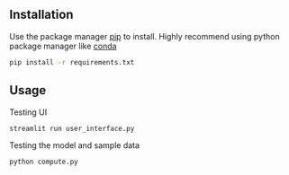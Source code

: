 ## Installation

Use the package manager [pip](https://pip.pypa.io/en/stable/) to install. Highly recommend using python package manager like [conda](https://docs.conda.io/en/latest/)

```bash
pip install -r requirements.txt
```

## Usage

Testing UI
```bash
streamlit run user_interface.py
```

Testing the model and sample data
```bash
python compute.py
```